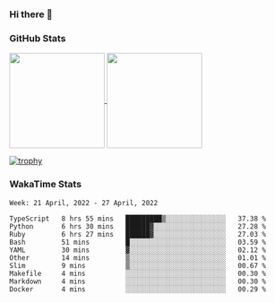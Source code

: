 ### Hi there 👋

### GitHub Stats

<a href="https://github.com/anuraghazra/github-readme-stats">
  <img align="center" height="170px" src="https://github-readme-stats.vercel.app/api/top-langs/?username=tksfjt1024&layout=compact&count_private=true&show_icons=true&show_icons=true&theme=graywhite" />
</a>
<a href="https://github.com/anuraghazra/github-readme-stats">
  <img align="center" height="170px" src="https://github-readme-stats.vercel.app/api?username=tksfjt1024&count_private=true&show_icons=true&show_icons=true&theme=graywhite" />
</a>

[![trophy](https://github-profile-trophy.vercel.app/?username=tksfjt1024)](https://github.com/ryo-ma/github-profile-trophy)

### WakaTime Stats

<!--START_SECTION:waka-->
```text
Week: 21 April, 2022 - 27 April, 2022

TypeScript   8 hrs 55 mins   █████████▒░░░░░░░░░░░░░░░   37.38 % 
Python       6 hrs 30 mins   ██████▓░░░░░░░░░░░░░░░░░░   27.28 % 
Ruby         6 hrs 27 mins   ██████▓░░░░░░░░░░░░░░░░░░   27.03 % 
Bash         51 mins         █░░░░░░░░░░░░░░░░░░░░░░░░   03.59 % 
YAML         30 mins         ▓░░░░░░░░░░░░░░░░░░░░░░░░   02.12 % 
Other        14 mins         ▒░░░░░░░░░░░░░░░░░░░░░░░░   01.01 % 
Slim         9 mins          ▒░░░░░░░░░░░░░░░░░░░░░░░░   00.67 % 
Makefile     4 mins          ░░░░░░░░░░░░░░░░░░░░░░░░░   00.30 % 
Markdown     4 mins          ░░░░░░░░░░░░░░░░░░░░░░░░░   00.30 % 
Docker       4 mins          ░░░░░░░░░░░░░░░░░░░░░░░░░   00.29 % 
```
<!--END_SECTION:waka-->
